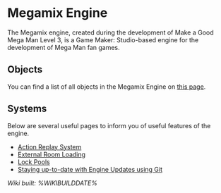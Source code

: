 # Megamix Engine

The Megamix engine, created during the development of Make a Good Mega Man Level 3, is a Game Maker: Studio-based engine for the development of Mega Man fan games.

## Objects

You can find a list of all objects in the Megamix Engine on [this page](objectsListing.html).

## Systems

Below are several useful pages to inform you of useful features of the engine.
- [Action Replay System](pages/replays.html)
- [External Room Loading](pages/externalRooms.html)
- [Lock Pools](pages/lockPools.html)
- [Staying up-to-date with Engine Updates using Git](pages/git.html)

*Wiki built: %WIKIBUILDDATE%*